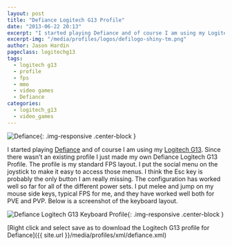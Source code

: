 ```yaml
---
layout: post
title: "Defiance Logitech G13 Profile"
date: "2013-06-22 20:13"
excerpt: "I started playing Defiance and of course I am using my Logitech G13. Since there wasn’t an existing profile I just made my own Defiance Logitech G13 Profile. The profile is my standard FPS layout."
excerpt-img: "/media/profiles/logos/defilogo-shiny-tm.png"
author: Jason Hardin
pageclass: logitechg13
tags:
  - logitech g13
  - profile
  - fps
  - mmo
  - video games
  - Defiance
categories:
  - logitech_g13
  - video_games
---
```

![Defiance]({{site.url}}/media/profiles/logos/defilogo-shiny-tm.png){: .img-responsive  .center-block }

I started playing [Defiance](http://www.defiance.com/en/welcome-to-defiance/?rc=EYHYKRPJDQ2RFCX3CPWZ) and of course I am using my [Logitech G13](http://gaming.logitech.com/en-us/product/g13-advanced-gameboard). Since there wasn’t an existing profile I just made my own Defiance Logitech G13 Profile. The profile is my standard FPS layout. I put the social menu on the joystick to make it easy to access those menus. I think the Esc key is probably the only button I am really missing. The configuration has worked well so far for all of the different power sets. I put melee and jump on my mouse side keys, typical FPS for me, and they have worked well both for PVE and PVP. Below is a screenshot of the keyboard layout.

![Defiance Logitech G13 Keyboard Profile]({{site.url}}/media/profiles/layouts/defiance_keyboard_layout.png){: .img-responsive  .center-block }

[Right click and select save as to download the Logitech G13 profile for Defiance]({{ site.url }}/media/profiles/xml/defiance.xml)
